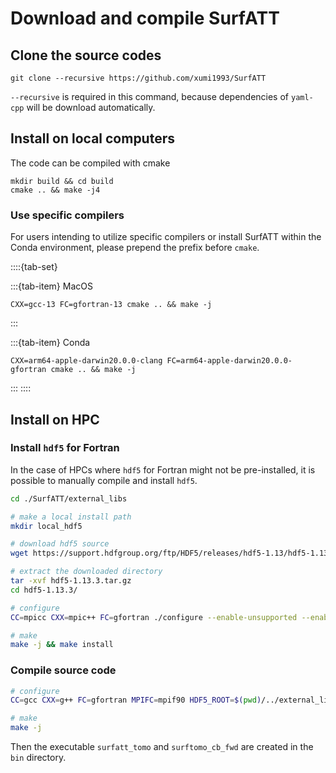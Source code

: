 # Download and compile SurfATT


## Clone the source codes

```
git clone --recursive https://github.com/xumi1993/SurfATT
```
`--recursive` is required in this command, because dependencies of `yaml-cpp` will be download automatically.

<!-- :::{admonition} For chinese users
:class: note

If the github is not accessible, please download source code from NJU gitlab
::: -->

## Install on local computers

The code can be compiled with cmake

```
mkdir build && cd build
cmake .. && make -j4
```

### Use specific compilers
For users intending to utilize specific compilers or install SurfATT within the Conda environment, please prepend the prefix before `cmake`.

::::{tab-set}

:::{tab-item} MacOS
```
CXX=gcc-13 FC=gfortran-13 cmake .. && make -j
```
:::

:::{tab-item} Conda
```
CXX=arm64-apple-darwin20.0.0-clang FC=arm64-apple-darwin20.0.0-gfortran cmake .. && make -j
```
:::
::::

## Install on HPC

### Install `hdf5` for Fortran

In the case of HPCs where `hdf5` for Fortran might not be pre-installed, it is possible to manually compile and install `hdf5`.

``` bash
cd ./SurfATT/external_libs

# make a local install path
mkdir local_hdf5 

# download hdf5 source
wget https://support.hdfgroup.org/ftp/HDF5/releases/hdf5-1.13/hdf5-1.13.3/src/hdf5-1.13.3.tar.gz

# extract the downloaded directory
tar -xvf hdf5-1.13.3.tar.gz
cd hdf5-1.13.3/

# configure
CC=mpicc CXX=mpic++ FC=gfortran ./configure --enable-unsupported --enable-shared --enable-fortran --prefix=$(pwd)/../local_hdf5

# make
make -j && make install
```


### Compile source code

```bash
# configure
CC=gcc CXX=g++ FC=gfortran MPIFC=mpif90 HDF5_ROOT=$(pwd)/../external_libs/local_hdf5 cmake ..

# make
make -j
```

Then the executable `surfatt_tomo` and `surftomo_cb_fwd` are created in the `bin` directory.